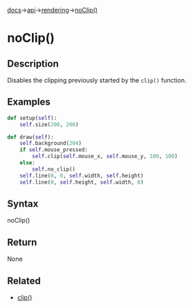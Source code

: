 [docs](/docs/)→[api](/docs/api)→[rendering](/docs/api/rendering)→[noClip()](/docs/api/rendering/no_clip_.md)

# noClip()

## Description

Disables the clipping previously started by the `clip()` function.

## Examples

```py
def setup(self):
    self.size(200, 200)

def draw(self):
    self.background(204)
    if self.mouse_pressed:
        self.clip(self.mouse_x, self.mouse_y, 100, 100)
    else:
        self.no_clip()
    self.line(0, 0, self.width, self.height)
    self.line(0, self.height, self.width, 0)
```

## Syntax

noClip()

## Return

None

## Related

- [clip()](/docs/api/rendering/clip_.md)